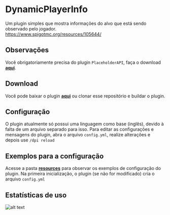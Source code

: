 # DynamicPlayerInfo

Um plugin simples que mostra informações do alvo que está sendo observado pelo jogador. </br>
https://www.spigotmc.org/resources/105644/

## Observações

Você obrigatoriamente precisa do plugin `PlaceholderAPI`, faça o download [**aqui**](https://github.com/PlaceholderAPI/PlaceholderAPI/releases).

## Download

Você pode baixar o plugin [**aqui**](https://github.com/VictorTedesco/DynamicPlayerInfo/releases) ou clonar esse
repositório e buildar o plugin.

## Configuração

O plugin atualmente só possui uma linguagem como base (inglês), devido à falta de um arquivo separado para isso.
Para editar as configurações e mensagens do plugin, abra o arquivo `config.yml`, realize alterações e depois
use `/dpi reload`

## Exemplos para a configuração

Acesse a pasta [**resources**](https://github.com/VictorTedesco/DynamicPlayerInfo/tree/master/src/main/resources) para
observar os exemplos de configuração do plugin. Na primeira inicialização, o plugin (se não for modificado) cria o
arquivo `config.yml`

## Estatísticas de uso

![alt text](https://bstats.org/signatures/bukkit/DynamicPlayerInfo.svg)
